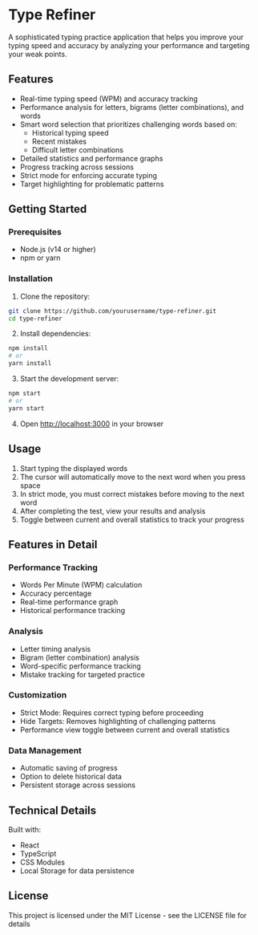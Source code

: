 # Type Refiner

A sophisticated typing practice application that helps you improve your typing speed and accuracy by analyzing your performance and targeting your weak points.

## Features

- Real-time typing speed (WPM) and accuracy tracking
- Performance analysis for letters, bigrams (letter combinations), and words
- Smart word selection that prioritizes challenging words based on:
  - Historical typing speed
  - Recent mistakes
  - Difficult letter combinations
- Detailed statistics and performance graphs
- Progress tracking across sessions
- Strict mode for enforcing accurate typing
- Target highlighting for problematic patterns

## Getting Started

### Prerequisites

- Node.js (v14 or higher)
- npm or yarn

### Installation

1. Clone the repository:
```bash
git clone https://github.com/yourusername/type-refiner.git
cd type-refiner
```

2. Install dependencies:
```bash
npm install
# or
yarn install
```

3. Start the development server:
```bash
npm start
# or
yarn start
```

4. Open [http://localhost:3000](http://localhost:3000) in your browser

## Usage

1. Start typing the displayed words
2. The cursor will automatically move to the next word when you press space
3. In strict mode, you must correct mistakes before moving to the next word
4. After completing the test, view your results and analysis
5. Toggle between current and overall statistics to track your progress

## Features in Detail

### Performance Tracking
- Words Per Minute (WPM) calculation
- Accuracy percentage
- Real-time performance graph
- Historical performance tracking

### Analysis
- Letter timing analysis
- Bigram (letter combination) analysis
- Word-specific performance tracking
- Mistake tracking for targeted practice

### Customization
- Strict Mode: Requires correct typing before proceeding
- Hide Targets: Removes highlighting of challenging patterns
- Performance view toggle between current and overall statistics

### Data Management
- Automatic saving of progress
- Option to delete historical data
- Persistent storage across sessions

## Technical Details

Built with:
- React
- TypeScript
- CSS Modules
- Local Storage for data persistence

## License

This project is licensed under the MIT License - see the LICENSE file for details
